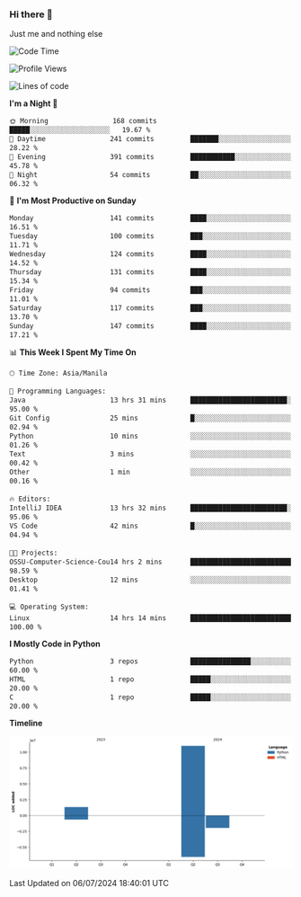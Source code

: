 ### Hi there 👋

Just me and nothing else


<!--START_SECTION:waka-->
![Code Time](http://img.shields.io/badge/Code%20Time-472%20hrs%2043%20mins-blue)

![Profile Views](http://img.shields.io/badge/Profile%20Views-15-blue)

![Lines of code](https://img.shields.io/badge/From%20Hello%20World%20I%27ve%20Written-12.3%20million%20lines%20of%20code-blue)

**I'm a Night 🦉** 

```text
🌞 Morning                168 commits         █████░░░░░░░░░░░░░░░░░░░░   19.67 % 
🌆 Daytime                241 commits         ███████░░░░░░░░░░░░░░░░░░   28.22 % 
🌃 Evening                391 commits         ███████████░░░░░░░░░░░░░░   45.78 % 
🌙 Night                  54 commits          ██░░░░░░░░░░░░░░░░░░░░░░░   06.32 % 
```
📅 **I'm Most Productive on Sunday** 

```text
Monday                   141 commits         ████░░░░░░░░░░░░░░░░░░░░░   16.51 % 
Tuesday                  100 commits         ███░░░░░░░░░░░░░░░░░░░░░░   11.71 % 
Wednesday                124 commits         ████░░░░░░░░░░░░░░░░░░░░░   14.52 % 
Thursday                 131 commits         ████░░░░░░░░░░░░░░░░░░░░░   15.34 % 
Friday                   94 commits          ███░░░░░░░░░░░░░░░░░░░░░░   11.01 % 
Saturday                 117 commits         ███░░░░░░░░░░░░░░░░░░░░░░   13.70 % 
Sunday                   147 commits         ████░░░░░░░░░░░░░░░░░░░░░   17.21 % 
```


📊 **This Week I Spent My Time On** 

```text
🕑︎ Time Zone: Asia/Manila

💬 Programming Languages: 
Java                     13 hrs 31 mins      ████████████████████████░   95.00 % 
Git Config               25 mins             █░░░░░░░░░░░░░░░░░░░░░░░░   02.94 % 
Python                   10 mins             ░░░░░░░░░░░░░░░░░░░░░░░░░   01.26 % 
Text                     3 mins              ░░░░░░░░░░░░░░░░░░░░░░░░░   00.42 % 
Other                    1 min               ░░░░░░░░░░░░░░░░░░░░░░░░░   00.16 % 

🔥 Editors: 
IntelliJ IDEA            13 hrs 32 mins      ████████████████████████░   95.06 % 
VS Code                  42 mins             █░░░░░░░░░░░░░░░░░░░░░░░░   04.94 % 

🐱‍💻 Projects: 
OSSU-Computer-Science-Cou14 hrs 2 mins       █████████████████████████   98.59 % 
Desktop                  12 mins             ░░░░░░░░░░░░░░░░░░░░░░░░░   01.41 % 

💻 Operating System: 
Linux                    14 hrs 14 mins      █████████████████████████   100.00 % 
```

**I Mostly Code in Python** 

```text
Python                   3 repos             ███████████████░░░░░░░░░░   60.00 % 
HTML                     1 repo              █████░░░░░░░░░░░░░░░░░░░░   20.00 % 
C                        1 repo              █████░░░░░░░░░░░░░░░░░░░░   20.00 % 
```



**Timeline**

![Lines of Code chart](https://raw.githubusercontent.com/brutist/brutist/main/assets/bar_graph.png)


 Last Updated on 06/07/2024 18:40:01 UTC
<!--END_SECTION:waka-->
